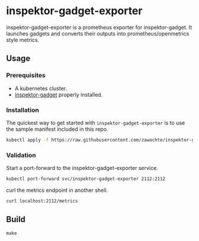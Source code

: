 # inspektor-gadget-exporter

inspektor-gadget-exporter is a prometheus exporter for inspektor-gadget. It launches gadgets and converts their outputs into prometheus/openmetrics style metrics.

## Usage

### Prerequisites 

* A kubernetes cluster.
* [inspektor-gadget](https://www.inspektor-gadget.io/) properly installed.

### Installation
The quickest way to get started with `inspektor-gadget-exporter` is to use the sample manifest included in this repo.

```bash
kubectl apply -f https://raw.githubusercontent.com/zawachte/inspektor-gadget-exporter/main/inspektor-gadget-exporter.yaml
```

### Validation

Start a port-forward to the inspektor-gadget-exporter service.

```bash
kubectl port-forward svc/inspektor-gadget-exporter 2112:2112
```

curl the metrics endpoint in another shell.
```bash
curl localhost:2112/metrics
```

## Build

```
make
```